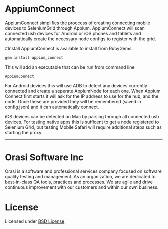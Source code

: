 # AppiumConnect
AppiumConnect simplifies the proccess of creating connecting mobile devices to SeleniumGrid through Appium.  AppiumConnect
will scan connected usb devices for Android or iOS phones and tablets and automatically create the necessary node configs
to register with the grid.

#Install
AppiumConnect is available to install from RubyGems.
```ruby
gem install appium_connect
```
This will add an executable that can be run from command line
```
AppiumConnect
```

For Android devices this will use ADB to detect any devices currently connected and create a seperate AppiumNode for each one. When Appium Connect first starts it will ask for the IP address to use for the hub, and the node.  Once these are provided they will be remembered (saved in config.json) and it can automatically connect.

iOS devices can be detected on Mac by parsing through all connected usb devices.  For testing native apps this is sufficent to get a node registered to Selenium Grid, but testing Mobile Safari will require additional steps such as starting the proxy.


***********************************************************


# Orasi Software Inc
Orasi is a software and professional services company focused on software quality testing and management.  As an organization, we are dedicated to best-in-class QA tools, practices and processes. We are agile and drive continuous improvement with our customers and within our own business.

# License
Licensed under [BSD License](/License)